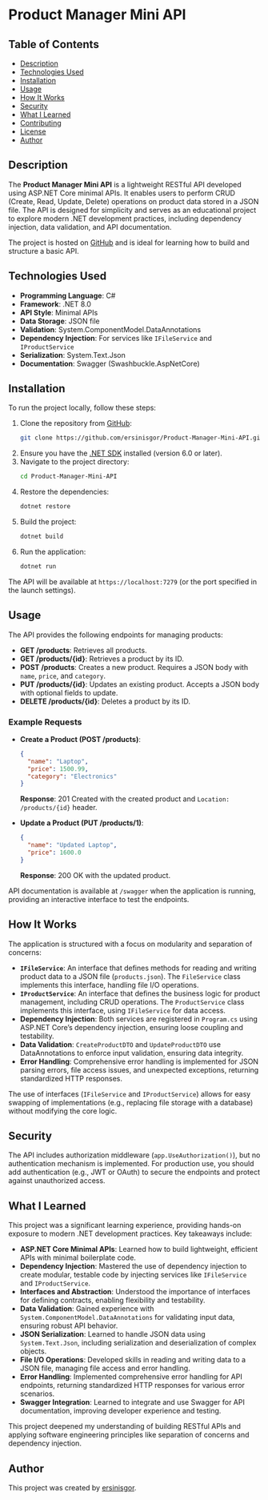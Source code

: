 # Product Manager Mini API

## Table of Contents

- [Description](#description)
- [Technologies Used](#technologies-used)
- [Installation](#installation)
- [Usage](#usage)
- [How It Works](#how-it-works)
- [Security](#security)
- [What I Learned](#what-i-learned)
- [Contributing](#contributing)
- [License](#license)
- [Author](#author)

## Description

The **Product Manager Mini API** is a lightweight RESTful API developed using ASP.NET Core minimal APIs. It enables users to perform CRUD (Create, Read, Update, Delete) operations on product data stored in a JSON file. The API is designed for simplicity and serves as an educational project to explore modern .NET development practices, including dependency injection, data validation, and API documentation.

The project is hosted on [GitHub](https://github.com/ersinisgor/Product-Manager-Mini-API) and is ideal for learning how to build and structure a basic API.

## Technologies Used

- **Programming Language**: C#
- **Framework**: .NET 8.0
- **API Style**: Minimal APIs
- **Data Storage**: JSON file
- **Validation**: System.ComponentModel.DataAnnotations
- **Dependency Injection**: For services like `IFileService` and `IProductService`
- **Serialization**: System.Text.Json
- **Documentation**: Swagger (Swashbuckle.AspNetCore)

## Installation

To run the project locally, follow these steps:

1. Clone the repository from [GitHub](https://github.com/ersinisgor/Product-Manager-Mini-API):
   ```bash
   git clone https://github.com/ersinisgor/Product-Manager-Mini-API.git
   ```
2. Ensure you have the [.NET SDK](https://dotnet.microsoft.com/download) installed (version 6.0 or later).
3. Navigate to the project directory:
   ```bash
   cd Product-Manager-Mini-API
   ```
4. Restore the dependencies:
   ```bash
   dotnet restore
   ```
5. Build the project:
   ```bash
   dotnet build
   ```
6. Run the application:
   ```bash
   dotnet run
   ```

The API will be available at `https://localhost:7279` (or the port specified in the launch settings).

## Usage

The API provides the following endpoints for managing products:

- **GET /products**: Retrieves all products.
- **GET /products/{id}**: Retrieves a product by its ID.
- **POST /products**: Creates a new product. Requires a JSON body with `name`, `price`, and `category`.
- **PUT /products/{id}**: Updates an existing product. Accepts a JSON body with optional fields to update.
- **DELETE /products/{id}**: Deletes a product by its ID.

### Example Requests

- **Create a Product (POST /products)**:

  ```json
  {
    "name": "Laptop",
    "price": 1500.99,
    "category": "Electronics"
  }
  ```

  **Response**: 201 Created with the created product and `Location: /products/{id}` header.

- **Update a Product (PUT /products/1)**:
  ```json
  {
    "name": "Updated Laptop",
    "price": 1600.0
  }
  ```
  **Response**: 200 OK with the updated product.

API documentation is available at `/swagger` when the application is running, providing an interactive interface to test the endpoints.

## How It Works

The application is structured with a focus on modularity and separation of concerns:

- **`IFileService`**: An interface that defines methods for reading and writing product data to a JSON file (`products.json`). The `FileService` class implements this interface, handling file I/O operations.
- **`IProductService`**: An interface that defines the business logic for product management, including CRUD operations. The `ProductService` class implements this interface, using `IFileService` for data access.
- **Dependency Injection**: Both services are registered in `Program.cs` using ASP.NET Core’s dependency injection, ensuring loose coupling and testability.
- **Data Validation**: `CreateProductDTO` and `UpdateProductDTO` use DataAnnotations to enforce input validation, ensuring data integrity.
- **Error Handling**: Comprehensive error handling is implemented for JSON parsing errors, file access issues, and unexpected exceptions, returning standardized HTTP responses.

The use of interfaces (`IFileService` and `IProductService`) allows for easy swapping of implementations (e.g., replacing file storage with a database) without modifying the core logic.

## Security

The API includes authorization middleware (`app.UseAuthorization()`), but no authentication mechanism is implemented. For production use, you should add authentication (e.g., JWT or OAuth) to secure the endpoints and protect against unauthorized access.

## What I Learned

This project was a significant learning experience, providing hands-on exposure to modern .NET development practices. Key takeaways include:

- **ASP.NET Core Minimal APIs**: Learned how to build lightweight, efficient APIs with minimal boilerplate code.
- **Dependency Injection**: Mastered the use of dependency injection to create modular, testable code by injecting services like `IFileService` and `IProductService`.
- **Interfaces and Abstraction**: Understood the importance of interfaces for defining contracts, enabling flexibility and testability.
- **Data Validation**: Gained experience with `System.ComponentModel.DataAnnotations` for validating input data, ensuring robust API behavior.
- **JSON Serialization**: Learned to handle JSON data using `System.Text.Json`, including serialization and deserialization of complex objects.
- **File I/O Operations**: Developed skills in reading and writing data to a JSON file, managing file access and error handling.
- **Error Handling**: Implemented comprehensive error handling for API endpoints, returning standardized HTTP responses for various error scenarios.
- **Swagger Integration**: Learned to integrate and use Swagger for API documentation, improving developer experience and testing.

This project deepened my understanding of building RESTful APIs and applying software engineering principles like separation of concerns and dependency injection.

## Author

This project was created by [ersinisgor](https://ersinisgor.netlify.app/).
